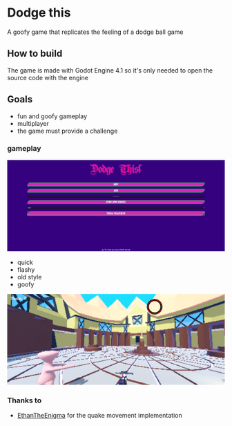 # Dodge this
 A goofy game that replicates the feeling of a dodge ball game

## How to build
 The game is made with Godot Engine 4.1 so it's only needed to open the source code with the engine

## Goals

- fun and goofy gameplay
- multiplayer
- the game must provide a challenge

### gameplay
![Alt text](<readme images/mainMenu.png>)

- quick
- flashy
- old style
- goofy

![Alt text](<readme images/gameplay.png>)

### Thanks to
- [EthanTheEnigma](https://github.com/EthanTheEnigma) for the quake movement implementation